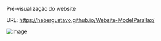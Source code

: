 Pré-visualização do website

URL: https://hebergustavo.github.io/Website-ModelParallax/

![image](https://github.com/heberGustavo/Website-ModelParallax/assets/44476616/9cab7cb9-8b1e-40dc-9201-1c147c39d674)
